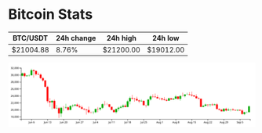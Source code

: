 # Bitcoin Stats

BTC/USDT|24h change|24h high|24h low|
|---|---|---|---|
|$21004.88|8.76%|$21200.00|$19012.00|

<img src="./chart.svg">
